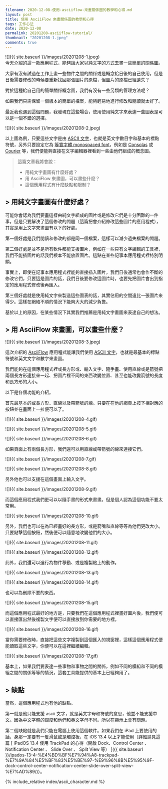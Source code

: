 ```yaml
---
filename: 2020-12-08-使用-asciiflow-來畫關係圖的教學和心得.md
layout: post
title: 使用 AsciiFlow 來畫關係圖的教學和心得
tags: 工作心法
date: 2020-12-08
permalink: 20201208-asciiflow-tutorial/
thumbnail: "20201208-1.jpeg"
comments: true
---
```


![]({{ site.baseurl }}/images/20201208-1.jpeg)  
今天介紹的這一款應用程式，能夠讓大家以純文字的方式去畫一些簡單的關係圖。

大家有沒有試過在工作上畫一些物件之間的關係或是概念給日後的自己使用，但是日後需要修改的時候要重新找回那張圖片的原檔，但圖片的原檔已經遺失？

對於這種給自己用的簡單關係概念圖，我們有沒有一些另類的管理方法呢？

如果我們只需保留一個版本的簡單的檔案，能夠輕易地進行修改和閱讀就太好了。

最近我也遇到這個問題，我發現在這些場合，使用使用純文字來表達一些圖表是可以是一個不錯的選擇。

![]({{ site.baseurl }}/images/20201208-2.jpeg)

以上圖為例，只要這些文字是由 [ASCII 文字](https://zh.wikipedia.org/wiki/ASCII)，也就是英文字數目字和基本的標點符號，另外只要設定它為 [等寬字體 monospaced font](https://en.wikipedia.org/wiki/Monospaced_font)，例如是 [Consolas](https://en.wikipedia.org/wiki/Consolas) 或 [Courier](https://en.wikipedia.org/wiki/Courier_(typeface)) 等，我們便能夠直接在文字編輯器裡看到一些由他們組成的概念圖。

> 這篇文章我將會說：
>
> * 用純文字畫圖有什麼好處？
> * 用 AsciiFlow 來畫圖，可以畫些什麼？
> * 這個應用程式有什麼缺點和限制？

## > 用純文字畫圖有什麼好處？

可能你會認為我們要畫這樣由純文字組成的圖片或是修改它們是十分困難的一件事，但是只要解決了這個修改的問題（這篇把會介紹修改這些圖片的應用程式），其實是用上文字來畫圖有以下的好處。

第一個好處是我們閱讀和修改的都是同一個檔案，這樣可以減少遺失檔案的問題。

第二個好處是並不是所有軟件都能支援圖片，例如在一些只有文字編輯的工具裡，我們不能插圖片的話我們根本不能放置圖片。這點在某些記事本應用程式裡特別明顯。

事實上，即使在記事本應用程式裡能夠直接插入圖片，我們日後通常也會作不斷的修改它們，只要這是圖片的話，我們日後要修改這圖片時，也要先把圖片會出到指定的應用程式修改後再匯入。

第三個好處就是使用純文字來製造這些圖表的話，其實佔用的空間遠比一張圖片來得少。這樣在網絡不順的情況下能夠大大的減少負擔。

基於以上的原因，在某些情況下其實我們推薦是用純文字畫圖來表達自己的想法。

## > 用 AsciiFlow 來畫圖，可以畫些什麼？

![]({{ site.baseurl }}/images/20201208-3.jpeg)

這次介紹的 [AsciiFlow](http://asciiflow.com) 應用程式能讓我們使用 [ASCII 文字](https://zh.wikipedia.org/wiki/ASCII)，也就是最基本的標點符號和英文文字和數字來畫圖。

我們能夠在這個應用程式裡或長方形或、輸入文字、隨手畫、使用直線或是箭號把兩個長方形連接來一起、把圖片裡不同的東西改變位置、甚至也能改變箭號的長度和長方形的大小。

以下是各個功能的介紹。

首先最基本的或長方形、直線以及帶箭號的線。只要在在他的網頁上按下相對應的按鈕並在畫面上一拉便可以了。

![]({{ site.baseurl }}/images/20201208-4.gif)

![]({{ site.baseurl }}/images/20201208-5.gif)

![]({{ site.baseurl }}/images/20201208-6.gif)


如果頁面上有兩個長方形，我們還可以用直線或帶箭號的線來連接它們。

![]({{ site.baseurl }}/images/20201208-7.gif)

![]({{ site.baseurl }}/images/20201208-8.gif)

另外他也可以支援在這個畫面上輸入文字。

![]({{ site.baseurl }}/images/20201208-9.gif)

而這個應用程式我們更可以以隨手畫的形式來畫畫。但是個人認為這個功能不要太常用。

![]({{ site.baseurl }}/images/20201208-10.gif)

另外，我們也可以在為已經畫好的長方形，或是箭嘴和直線等等為他們更改大小。只要點擊這個按鈕，然後便可以隨意地改變他們的大小。

![]({{ site.baseurl }}/images/20201208-11.gif)

![]({{ site.baseurl }}/images/20201208-12.gif)

此外，我們還可以進行為物件移動、或是複製貼上的動作。

![]({{ site.baseurl }}/images/20201208-13.gif)

![]({{ site.baseurl }}/images/20201208-14.gif)

也可以為刪除不要的東西。

![]({{ site.baseurl }}/images/20201208-15.gif)

而這個應用程式最好的地方是，只要我們在這個應用程式裡畫好圖片後，我們便可以直接匯出然後複製文字便可以直接放到你需要的地方裡。



![]({{ site.baseurl }}/images/20201208-16.gif)


當你需要修改時，直接把這些文字複製到這個匯入的視窗裡，這樣這個應用程式便能讀取這些文字，你便可以在這裡繼續編輯。

![]({{ site.baseurl }}/images/20201208-17.gif)

基本上，如果我們要表達一些事物和事物之間的關係，例如不同的模組和不同的模組之間的關係等等的情況，這套工具能提供的基本上已經夠用了。

## > 缺點

當然，這個應用程式也有他的缺點。

第一就是他只能支援 ascii 文字，就是英文字母和符號的意思，他並不能支援中文。因為中文字體的闊度和他們和英文字母不同。所以在顯示上會有問題。

第二個缺點就是我們只能在電腦上使用這個軟件。如果我們在 iPad 上要使用的話，身那一定要有一隻滑鼠或是觸控板，在 iOS 13.4 以上才能使用（詳細請見這篇  [ iPadOS 13.4 使用 TrackPad 的心得（開啟 Dock、Control Center 、 Notification Center 、 Slide Over 、 Split View 等） ]({{ site.baseurl }}/ipados-13-4-%E4%BD%BF%E7%94%A8-trackpad-%E7%9A%84%E5%BF%83%E5%BE%97-%E9%96%8B%E5%95%9F-dock-control-center-notification-center-slide-over-split-view-%E7%AD%89/)）。

{% include_relative index/ascii_character.md %}
